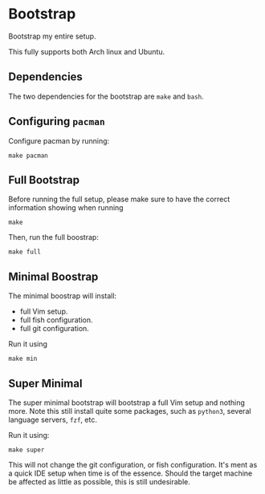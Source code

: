 # Bootstrap

Bootstrap my entire setup.

This fully supports both Arch linux and Ubuntu.

## Dependencies

The two dependencies for the bootstrap are `make` and `bash`.

## Configuring `pacman`

Configure pacman by running:

    make pacman

## Full Bootstrap

Before running the full setup, please make sure to have the correct information showing when
running

    make

Then, run the full boostrap:

    make full

## Minimal Boostrap

The minimal boostrap will install:

- full Vim setup.
- full fish configuration.
- full git configuration.

Run it using

    make min

## Super Minimal

The super minimal bootstrap will bootstrap a full Vim setup and nothing more. Note this still
install quite some packages, such as `python3`, several language servers, `fzf`, etc.

Run it using:

    make super

This will not change the git configuration, or fish configuration. It's ment as a quick IDE
setup when time is of the essence. Should the target machine be affected as little as
possible, this is still undesirable.
